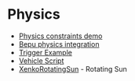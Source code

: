 # Physics
* [Physics constraints demo](https://github.com/manio143/StrideConstraintsDemo)
* [Bepu physics integration](https://github.com/Nicogo1705/BepuPhysicIntegrationTest/tree/master)
* [Trigger Example](https://github.com/profan/XenkoByteSized#xenkobytesizedtriggerscene---doorscript)
* [Vehicle Script](https://github.com/profan/XenkoByteSized#xenkobytesizedvehiclescene---vehiclescript)
* [XenkoRotatingSun](https://github.com/SuavePirate/Xenko.RotatingSun) - Rotating Sun
